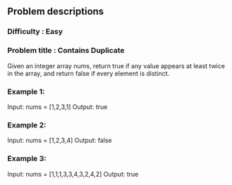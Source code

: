 ## Problem descriptions
### Difficulty : Easy
### Problem title : Contains Duplicate

Given an integer array nums, return true if any value appears at least twice in the array, and return false if every element is distinct.

### Example 1:

Input: nums = [1,2,3,1]
Output: true

### Example 2:

Input: nums = [1,2,3,4]
Output: false

### Example 3:

Input: nums = [1,1,1,3,3,4,3,2,4,2]
Output: true


